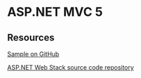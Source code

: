 ﻿# ASP.NET MVC 5

## Resources

[Sample on GitHub](https://github.com/aspnet/samples/tree/master/samples/aspnet)

[ASP.NET Web Stack source code repository](http://github.com/aspnet/aspnetwebstack)